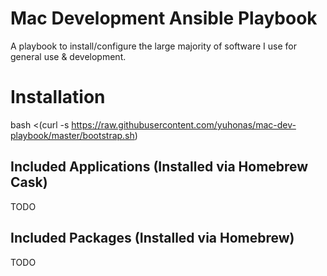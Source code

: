 # Mac Development Ansible Playbook

A playbook to install/configure the large majority of software I use for general use & development.

# Installation

bash <(curl -s https://raw.githubusercontent.com/yuhonas/mac-dev-playbook/master/bootstrap.sh)

## Included Applications (Installed via Homebrew Cask)

TODO

## Included Packages (Installed via Homebrew)

TODO
